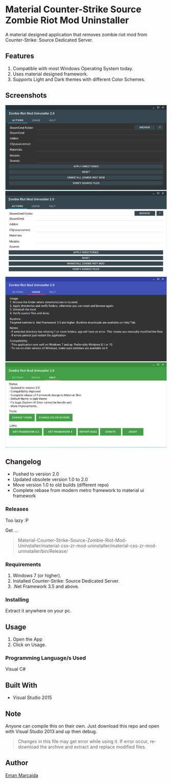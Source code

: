 # Material Counter-Strike Source Zombie Riot Mod Uninstaller
 A material designed application that removes zombie riot mod from Counter-Strike: Source Dedicated Server.

## Features

1. Compatible with most Windows Operating System today.
2. Uses material designed framework.
3. Supports Light and Dark themes with different Color Schemes.

## Screenshots

![Dark Theme](/Documentation/Dark.png?raw=true "Dark Theme")
![Light Theme](/Documentation/Light.png?raw=true "Light Theme")
![Blue Color Scheme](/Documentation/Usage.png?raw=true "Usage")
![Green Color Scheme](/Documentation/Help.png?raw=true "Help")

## Changelog

- Pushed to version 2.0
- Updated obsolete version 1.0 to 2.0
- Move version 1.0 to old builds (different repo)
- Complete rebase from modern metro framework to material ui framework

### Releases

Too lazy :P 

Get ...

> Material-Counter-Strike-Source-Zombie-Riot-Mod-Uninstaller/material-css-zr-mod-uninstaller/material-css-zr-mod-uninstaller/bin/Release/

### Requirements

1. Windows 7 (or higher).
2. Installed Counter-Strike: Source Dedicated Server.
3. .Net Framework 3.5 and above.

### Installing

Extract it anywhere on your pc.

## Usage

1. Open the App
2. Click on Usage.

### Programming Language/s Used

Visual C#

## Built With

* Visual Studio 2015

## Note

Anyone can compile this on their own.
Just download this repo and open with Visual Studio 2013 and up then debug.

> Changes in this file may get error while using it. If error occur, re-download the archive and extract and replace modified files.

## Author
[Eman Marcaida](https://github.com/EmanDev)